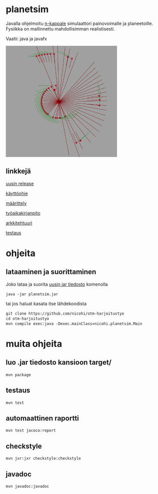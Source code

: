 # planetsim
Javalla ohjelmoitu [n-kappale](https://en.wikipedia.org/wiki/N-body_simulation) simulaattori painovoimalle ja planeetoille. 
Fysiikka on mallinnettu mahdollisimman realistisesti. 

Vaatii: java ja javafx

![ex1](dokumentaatio/ex1.png?raw=true)

## linkkejä
[uusin release](https://github.com/nicohi/otm-harjoitustyo/releases/)

[käyttöohje](dokumentaatio/kayttoohje.md)

[määrittely](dokumentaatio/outline.md)

[työaikakirjanpito](dokumentaatio/tyoaikakirjanpito.md)

[arkkitehtuuri](dokumentaatio/arkkitehtuuri.md)

[testaus](dokumentaatio/testit.md)

# ohjeita
## lataaminen ja suorittaminen
Joko lataa ja suorita [uusin jar tiedosto](https://github.com/nicohi/otm-harjoitustyo/releases/) komenolla
```
java -jar planetsim.jar
```
tai jos haluat kasata itse lähdekoodista
```
git clone https://github.com/nicohi/otm-harjoitustyo
cd otm-harjoitustyo
mvn compile exec:java -Dexec.mainClass=nicohi.planetsim.Main
```
# muita ohjeita
## luo .jar tiedosto kansioon target/
```
mvn package
```
## testaus
```
mvn test
```
## automaattinen raportti
```
mvn test jacoco:report
```
## checkstyle
```
mvn jxr:jxr checkstyle:checkstyle
```
## javadoc
```
mvn javadoc:javadoc
```
